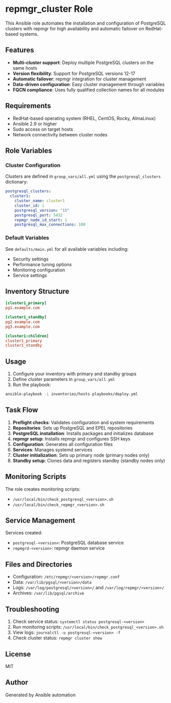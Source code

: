 # repmgr_cluster Role

This Ansible role automates the installation and configuration of PostgreSQL clusters with repmgr for high availability and automatic failover on RedHat-based systems.

## Features

- **Multi-cluster support**: Deploy multiple PostgreSQL clusters on the same hosts
- **Version flexibility**: Support for PostgreSQL versions 12-17
- **Automatic failover**: repmgr integration for cluster management
- **Data-driven configuration**: Easy cluster management through variables
- **FQCN compliance**: Uses fully qualified collection names for all modules

## Requirements

- RedHat-based operating system (RHEL, CentOS, Rocky, AlmaLinux)
- Ansible 2.9 or higher
- Sudo access on target hosts
- Network connectivity between cluster nodes

## Role Variables

### Cluster Configuration

Clusters are defined in `group_vars/all.yml` using the `postgresql_clusters` dictionary:

```yaml
postgresql_clusters:
  cluster1:
    cluster_name: cluster1
    cluster_id: 1
    postgresql_version: "15"
    postgresql_port: 5432
    repmgr_node_id_start: 1
    postgresql_max_connections: 100
```

### Default Variables

See `defaults/main.yml` for all available variables including:
- Security settings
- Performance tuning options
- Monitoring configuration
- Service settings

## Inventory Structure

```ini
[cluster1_primary]
pg1.example.com

[cluster1_standby]
pg2.example.com
pg3.example.com

[cluster1:children]
cluster1_primary
cluster1_standby
```

## Usage

1. Configure your inventory with primary and standby groups
2. Define cluster parameters in `group_vars/all.yml`
3. Run the playbook:

```bash
ansible-playbook -i inventories/hosts playbooks/deploy.yml
```

## Task Flow

1. **Preflight checks**: Validates configuration and system requirements
2. **Repositories**: Sets up PostgreSQL and EPEL repositories
3. **PostgreSQL installation**: Installs packages and initializes database
4. **repmgr setup**: Installs repmgr and configures SSH keys
5. **Configuration**: Generates all configuration files
6. **Services**: Manages systemd services
7. **Cluster initialization**: Sets up primary node (primary nodes only)
8. **Standby setup**: Clones data and registers standby (standby nodes only)

## Monitoring Scripts

The role creates monitoring scripts:
- `/usr/local/bin/check_postgresql_<version>.sh`
- `/usr/local/bin/check_repmgr_<version>.sh`

## Service Management

Services created:
- `postgresql-<version>`: PostgreSQL database service
- `repmgrd-<version>`: repmgr daemon service

## Files and Directories

- Configuration: `/etc/repmgr/<version>/repmgr.conf`
- Data: `/var/lib/pgsql/<version>/data`
- Logs: `/var/log/postgresql/<version>/` and `/var/log/repmgr/<version>/`
- Archives: `/var/lib/pgsql/archive`

## Troubleshooting

1. Check service status: `systemctl status postgresql-<version>`
2. Run monitoring scripts: `/usr/local/bin/check_postgresql_<version>.sh`
3. View logs: `journalctl -u postgresql-<version> -f`
4. Check cluster status: `repmgr cluster show`

## License

MIT

## Author

Generated by Ansible automation